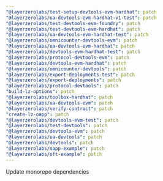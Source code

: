 ```yaml
---
"@layerzerolabs/test-setup-devtools-evm-hardhat": patch
"@layerzerolabs/ua-devtools-evm-hardhat-v1-test": patch
"@layerzerolabs/test-devtools-evm-foundry": patch
"@layerzerolabs/test-devtools-evm-hardhat": patch
"@layerzerolabs/ua-devtools-evm-hardhat-test": patch
"@layerzerolabs/omnicounter-devtools-evm": patch
"@layerzerolabs/ua-devtools-evm-hardhat": patch
"@layerzerolabs/devtools-evm-hardhat-test": patch
"@layerzerolabs/protocol-devtools-evm": patch
"@layerzerolabs/devtools-evm-hardhat": patch
"@layerzerolabs/omnicounter-devtools": patch
"@layerzerolabs/export-deployments-test": patch
"@layerzerolabs/export-deployments": patch
"@layerzerolabs/protocol-devtools": patch
"build-lz-options": patch
"@layerzerolabs/toolbox-hardhat": patch
"@layerzerolabs/ua-devtools-evm": patch
"@layerzerolabs/verify-contract": patch
"create-lz-oapp": patch
"@layerzerolabs/devtools-evm-test": patch
"@layerzerolabs/test-devtools": patch
"@layerzerolabs/devtools-evm": patch
"@layerzerolabs/ua-devtools": patch
"@layerzerolabs/devtools": patch
"@layerzerolabs/oapp-example": patch
"@layerzerolabs/oft-example": patch
---
```


Update monorepo dependencies
